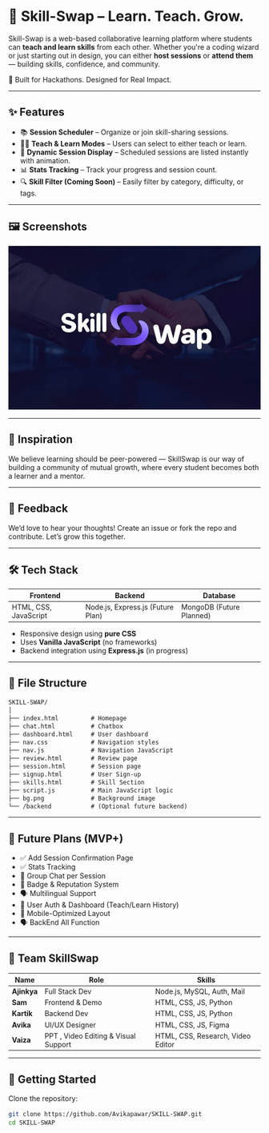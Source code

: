 # 🔁 Skill-Swap – Learn. Teach. Grow.

Skill-Swap is a web-based collaborative learning platform where students can **teach and learn skills** from each other. Whether you're a coding wizard or just starting out in design, you can either **host sessions** or **attend them** — building skills, confidence, and community.

🚀 Built for Hackathons. Designed for Real Impact.

---

## ✨ Features

- 📚 **Session Scheduler** – Organize or join skill-sharing sessions.
- 👨‍🏫 **Teach & Learn Modes** – Users can select to either teach or learn.
- 🧠 **Dynamic Session Display** – Scheduled sessions are listed instantly with animation.
- 📊 **Stats Tracking** – Track your progress and session count.
- 🔍 **Skill Filter (Coming Soon)** – Easily filter by category, difficulty, or tags.

---

## 🖼️ Screenshots

![Skill Swap Screenshot](bg.png) <!-- Add screenshot files if needed -->

---

## 🥘 Inspiration

We believe learning should be peer-powered — SkillSwap is our way of building a community of mutual growth, where every student becomes both a learner and a mentor.

---

## 📢 Feedback

We’d love to hear your thoughts! Create an issue or fork the repo and contribute. Let’s grow this together.

---

## 🛠️ Tech Stack

| Frontend              | Backend                           | Database                 |
| --------------------- | --------------------------------- | ------------------------ |
| HTML, CSS, JavaScript | Node.js, Express.js (Future Plan) | MongoDB (Future Planned) |

- Responsive design using **pure CSS**
- Uses **Vanilla JavaScript** (no frameworks)
- Backend integration using **Express.js** (in progress)

---

## 📁 File Structure

```
SKILL-SWAP/
│
├── index.html         # Homepage
├── chat.html          # Chatbox
├── dashboard.html     # User dashboard
├── nav.css            # Navigation styles
├── nav.js             # Navigation JavaScript
├── review.html        # Review page
├── session.html       # Session page
├── signup.html        # User Sign-up
├── skills.html        # Skill Section
├── script.js          # Main JavaScript logic
├── bg.png             # Background image
└── /backend           # (Optional future backend)
```

---

## 🚧 Future Plans (MVP+)

- ✅ Add Session Confirmation Page
- ✅ Stats Tracking
- 🔄 Group Chat per Session
- 🏅 Badge & Reputation System
- 🗣️ Multilingual Support
- 🔐 User Auth & Dashboard (Teach/Learn History)
- 📲 Mobile-Optimized Layout
- 🗣️ BackEnd All Function

---

## 🤝 Team SkillSwap

| Name        | Role                                 | Skills                            |
| ----------- | ------------------------------------ | --------------------------------- |
| **Ajinkya** | Full Stack Dev                       | Node.js, MySQL, Auth, Mail        |
| **Sam**     | Frontend & Demo                      | HTML, CSS, JS, Python             |
| **Kartik**  | Backend Dev                          | HTML, CSS, JS, Python             |
| **Avika**   | UI/UX Designer                       | HTML, CSS, JS, Figma              |
| **Vaiza**   | PPT , Video Editing & Visual Support | HTML, CSS, Research, Video Editor |

---

## 🏁 Getting Started

Clone the repository:

```bash
git clone https://github.com/Avikapawar/SKILL-SWAP.git
cd SKILL-SWAP
```